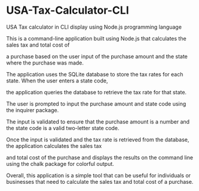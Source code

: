 # USA-Tax-Calculator-CLI
USA Tax calculator in CLI display using Node.js programming language

This is a command-line application built using Node.js that calculates the sales tax and total cost of

a purchase based on the user input of the purchase amount and the state where the purchase was made.

The application uses the SQLite database to store the tax rates for each state. When the user enters a state code, 

the application queries the database to retrieve the tax rate for that state.

The user is prompted to input the purchase amount and state code using the inquirer package. 

The input is validated to ensure that the purchase amount is a number and the state code is a valid two-letter state code.

Once the input is validated and the tax rate is retrieved from the database, the application calculates the sales tax 

and total cost of the purchase and displays the results on the command line using the chalk package for colorful output.

Overall, this application is a simple tool that can be useful for individuals or businesses that need to calculate the sales tax and total cost of a purchase.
